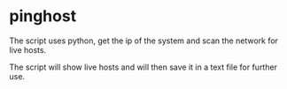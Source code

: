 # pinghost
The script uses python, get the ip of the system and scan the network for live hosts.

The script will show live hosts and will then save it in a text file for further use.




